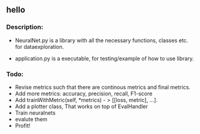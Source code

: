 ## hello

### Description:
- NeuralNet.py is a library with all the necessary functions, classes etc. for dataexploration.

- application.py is a executable, for testing/example of how to use library.


### Todo:
 - Revise metrics such that there are continous metrics and final metrics.
 - Add more metrics: accuracy, precision, recall, F1-score
 - Add trainWithMetric(self, *metrics) - > [[loss, metric], ...].
 - Add a plotter class, That works on top of EvalHandler
 - Train neuralnets
 - evalute them
 - Profit!
 
